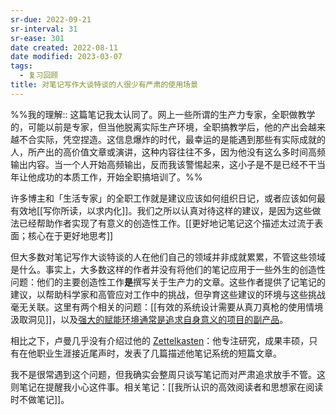 ```yaml
---
sr-due: 2022-09-21
sr-interval: 31
sr-ease: 301
date created: 2022-08-11
date modified: 2023-03-07
tags:
  - 复习回顾
title: 对笔记写作大谈特谈的人很少有严肃的使用场景
---
```


%%我的理解:: 这篇笔记我太认同了。网上一些所谓的生产力专家，全职做教学的，可能以前是专家，但当他脱离实际生产环境，全职搞教学后，他的产出会越来越不合实际，凭空捏造。这信息爆炸的时代，最幸运的是能遇到那些有实际成就的人，所产出的高价值文章或演讲，这种内容往往不多，因为他没有这么多时间高频输出内容。当一个人开始高频输出，反而我该警惕起来，这小子是不是已经不干当年让他成功的本质工作，开始全职搞培训了。%%

许多博主和「生活专家」的全职工作就是建议应该如何组织日记，或者应该如何最有效地[[写你所读，以求内化]]。我们之所以认真对待这样的建议，是因为这些做法已经帮助作者实现了有意义的创造性工作。[[更好地记笔记这个描述太过流于表面；核心在于更好地思考]]

但大多数对笔记写作大谈特谈的人在他们自己的领域并非成就累累，不管这些领域是什么。事实上，大多数这样的作者并没有将他们的笔记应用于一些外生的创造性问题：他们的主要创造性工作**是**撰写关于生产力的文章。这些作者提供了记笔记的建议，以帮助科学家和高管应对工作中的挑战，但孕育这些建议的环境与这些挑战毫无关联。这里有两个相关的问题：[[有效的系统设计需要从真刀真枪的使用情境汲取洞见]]，以及[强大的赋能环境通常是追求自身意义的项目的副产品](https://notes.andymatuschak.org/z4N6d29XL2PZXCa64HPcxA64RGWDb6Cagc1gs)。

相比之下，卢曼几乎没有介绍过他的 [Zettelkasten](https://notes.andymatuschak.org/z2QvtE9w5zs49x7WUeG8Ut1vywHDLiG2Wkm9p)：他专注研究，成果丰硕，只有在他职业生涯接近尾声时，发表了几篇描述他笔记系统的短篇文章。

我不是很常遇到这个问题，但我确实会整周只谈写笔记而对严肃追求放手不管。这则笔记在提醒我小心这件事。相关笔记：[[我所认识的高效阅读者和思想家在阅读时不做笔记]]。
